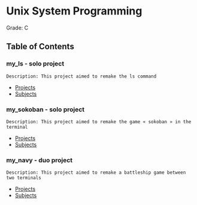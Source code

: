 # Unix System Programming

Grade: C

## Table of Contents

### my_ls - solo project
    Description: This project aimed to remake the ls command
- [Projects](./B-PSU-100-STG-1-1-myls/project-my_ls)
- [Subjects](./B-PSU-100-STG-1-1-myls/B-PSU-100_my_ls.pdf)

### my_sokoban - solo project
    Description: This project aimed to remake the game « sokoban » in the terminal
- [Projects](./B-PSU-100-STG-1-1-sokoban/project-my_sokoban)
- [Subjects](./B-PSU-100-STG-1-1-sokoban/B-PSU-100_my_sokoban.pdf)

### my_navy - duo project
    Description: This project aimed to remake a battleship game between two terminals
- [Projects](./B-PSU-100-STG-1-1-navy/B-PSU-100_my_navy.pdf)
- [Subjects](./B-PSU-100-STG-1-1-navy/project-my_navy)

